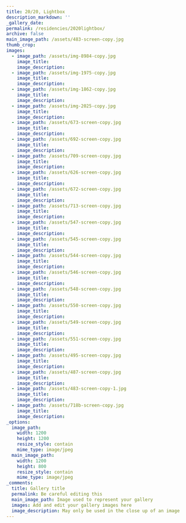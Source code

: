 ```yaml
---
title: 20/20, Lightbox
description_markdown: ''
_gallery_date:
permalink: /residencies/2020lightbox/
archive: false
main_image_path: /assets/483-screen-copy.jpg
thumb_crop:
images:
  - image_path: /assets/img-8984-copy.jpg
    image_title:
    image_description:
  - image_path: /assets/img-1975-copy.jpg
    image_title:
    image_description:
  - image_path: /assets/img-1862-copy.jpg
    image_title:
    image_description:
  - image_path: /assets/img-2025-copy.jpg
    image_title:
    image_description:
  - image_path: /assets/673-screen-copy.jpg
    image_title:
    image_description:
  - image_path: /assets/692-screen-copy.jpg
    image_title:
    image_description:
  - image_path: /assets/709-screen-copy.jpg
    image_title:
    image_description:
  - image_path: /assets/626-screen-copy.jpg
    image_title:
    image_description:
  - image_path: /assets/672-screen-copy.jpg
    image_title:
    image_description:
  - image_path: /assets/713-screen-copy.jpg
    image_title:
    image_description:
  - image_path: /assets/547-screen-copy.jpg
    image_title:
    image_description:
  - image_path: /assets/545-screen-copy.jpg
    image_title:
    image_description:
  - image_path: /assets/544-screen-copy.jpg
    image_title:
    image_description:
  - image_path: /assets/546-screen-copy.jpg
    image_title:
    image_description:
  - image_path: /assets/548-screen-copy.jpg
    image_title:
    image_description:
  - image_path: /assets/550-screen-copy.jpg
    image_title:
    image_description:
  - image_path: /assets/549-screen-copy.jpg
    image_title:
    image_description:
  - image_path: /assets/551-screen-copy.jpg
    image_title:
    image_description:
  - image_path: /assets/495-screen-copy.jpg
    image_title:
    image_description:
  - image_path: /assets/487-screen-copy.jpg
    image_title:
    image_description:
  - image_path: /assets/483-screen-copy-1.jpg
    image_title:
    image_description:
  - image_path: /assets/718b-screen-copy.jpg
    image_title:
    image_description:
_options:
  image_path:
    width: 1200
    height: 1200
    resize_style: contain
    mime_type: image/jpeg
  main_image_path:
    width: 1200
    height: 800
    resize_style: contain
    mime_type: image/jpeg
_comments:
  title: Gallery title
  permalink: Be careful editing this
  main_image_path: Image used to represent your gallery
  images: Add and edit your gallery images here
  image_description: May only be used in the close up of an image
---
```

